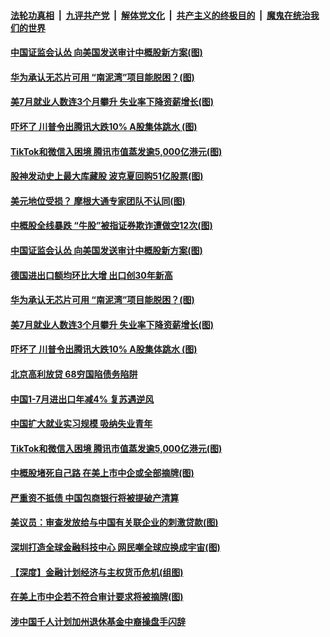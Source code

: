 ####  [法轮功真相](../../../../basic/blob/master/README.md?t=08091802) &nbsp;|&nbsp; [九评共产党](../../../../9ping.md/blob/master/README.md?t=08091802) &nbsp;|&nbsp; [解体党文化](../../../../jtdwh.md/blob/master/README.md?t=08091802)  &nbsp;|&nbsp; [共产主义的终极目的](../../../../gczydzjmd.md/blob/master/README.md?t=08091802) &nbsp;|&nbsp; [魔鬼在统治我们的世界](../../../../mgztzwmdsj.md/blob/master/README.md?t=08091802) 


#### [中国证监会认怂 向美国发送审计中概股新方案(图)](../pages/p5/942301.md?t=08091802) 

#### [华为承认无芯片可用 “南泥湾”项目能脱困？(图)](../pages/p5/942293.md?t=08091802) 

#### [美7月就业人数连3个月攀升 失业率下降资薪增长(图)](../pages/p5/942285.md?t=08091802) 

#### [吓坏了 川普令出腾讯大跌10% A股集体跳水&nbsp;(图)](../pages/p5/942231.md?t=08091802) 

#### [TikTok和微信入困境 腾讯市值蒸发逾5,000亿港元(图)](../pages/p5/942205.md?t=08091802) 

#### [股神发动史上最大库藏股 波克夏回购51亿股票(图)](../pages/p5/942353.md?t=08091802) 

#### [美元地位受损？ 摩根大通专家团队不认同(图)](../pages/p5/942340.md?t=08091802) 

#### [中概股全线暴跌 “牛股”被指证券欺诈遭做空12次(图)](../pages/p5/942323.md?t=08091802) 


#### [中国证监会认怂 向美国发送审计中概股新方案(图)](../pages/p5/942301.md?t=08091802) 

#### [德国进出口额均环比大增 出口创30年新高](../pages/p5/942296.md?t=08091802) 

#### [华为承认无芯片可用 “南泥湾”项目能脱困？(图)](../pages/p5/942293.md?t=08091802) 

#### [美7月就业人数连3个月攀升 失业率下降资薪增长(图)](../pages/p5/942285.md?t=08091802) 

#### [吓坏了 川普令出腾讯大跌10% A股集体跳水&nbsp;(图)](../pages/p5/942231.md?t=08091802) 

#### [北京高利放贷 68穷国陷债务陷阱](../pages/p5/942235.md?t=08091802) 

#### [中国1-7月进出口年减4% 复苏遇逆风](../pages/p5/942233.md?t=08091802) 

#### [中国扩大就业实习规模 吸纳失业青年](../pages/p5/942215.md?t=08091802) 

#### [TikTok和微信入困境 腾讯市值蒸发逾5,000亿港元(图)](../pages/p5/942205.md?t=08091802) 

#### [中概股堵死自己路 在美上市中企或全部摘牌(图)](../pages/p5/942202.md?t=08091802) 

#### [严重资不抵债 中国包商银行将被提破产清算](../pages/p5/942191.md?t=08091802) 

#### [美议员：审查发放给与中国有关联企业的刺激贷款(图)](../pages/p5/942188.md?t=08091802) 

#### [深圳打造全球金融科技中心 网民嘲全球应换成宇宙(图)](../pages/p5/942185.md?t=08091802) 

#### [【深度】金融计划经济与主权货币危机(组图)](../pages/p5/942121.md?t=08091802) 

#### [在美上市中企若不符合审计要求将被摘牌(图)](../pages/p5/942135.md?t=08091802) 

#### [涉中国千人计划加州退休基金中裔操盘手闪辞](../pages/p5/942132.md?t=08091802) 

